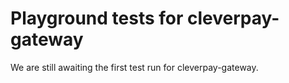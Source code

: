 # Playground tests for cleverpay-gateway
We are still awaiting the first test run for cleverpay-gateway.
